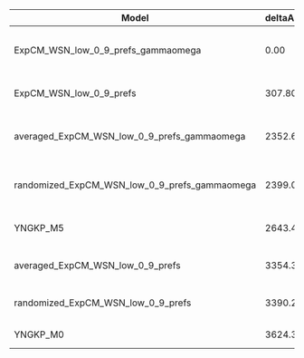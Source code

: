 | Model                                         | deltaAIC | LogLikelihood | nParams | ParamValues                                              |
|-----------------------------------------------|----------|---------------|---------|----------------------------------------------------------|
| ExpCM_WSN_low_0_9_prefs_gammaomega            | 0.00     | -15870.44     | 7       | alpha_omega=1.18, beta=1.49, beta_omega=4.74, kappa=4.12 |
| ExpCM_WSN_low_0_9_prefs                       | 307.80   | -16025.34     | 6       | beta=1.49, kappa=3.66, omega=0.24                        |
| averaged_ExpCM_WSN_low_0_9_prefs_gammaomega   | 2352.62  | -17046.75     | 7       | alpha_omega=0.46, beta=1.02, beta_omega=3.26, kappa=4.04 |
| randomized_ExpCM_WSN_low_0_9_prefs_gammaomega | 2399.04  | -17069.96     | 7       | alpha_omega=0.46, beta=0.04, beta_omega=3.30, kappa=4.05 |
| YNGKP_M5                                      | 2643.48  | -17187.18     | 12      | alpha_omega=0.48, beta_omega=4.01, kappa=3.50            |
| averaged_ExpCM_WSN_low_0_9_prefs              | 3354.30  | -17548.59     | 6       | beta=0.86, kappa=3.66, omega=0.11                        |
| randomized_ExpCM_WSN_low_0_9_prefs            | 3390.24  | -17566.56     | 6       | beta=0.00, kappa=3.69, omega=0.11                        |
| YNGKP_M0                                      | 3624.36  | -17678.62     | 11      | kappa=3.19, omega=0.10                                   |